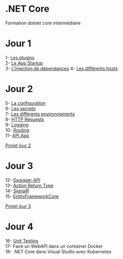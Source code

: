 # .NET Core
Formation dotnet core intermédiaire

# Jour 1

1- [Les plugins](Jour1/1-Plugins/README.md)<BR>
2- [Le App Startup](Jour1/2-Startup/README.md)<BR>
3- [L'injection de dépendances](Jour1/3-DependencyInjection/README.md)
4- [Les différents hosts](Jour1/4-Hosts/README.md)<BR>

# Jour 2
5- [La configuration](Jour2/5-Configuration/README.md)<BR>
6- [Les secrets](Jour2/6-Secrets/README.md)<BR>
7- [Les différents environnements](Jour2/7-Environnements/README.md)<BR>
8- [HTTP Requests](Jour2/8-HTTPRequests/README.md)<BR>
9- [Logging](Jour2/9-Logging/README.md)<BR>
10- [Routing](Jour2/10-Routing/README.md)<BR>
11- [API App](Jour2/11-APIApp/README.md)<BR>

[Projet jour 2](Jour2/README.md)

# Jour 3
12- [Swagger API](Jour3/12-Swagger/README.md)<BR>
13- [Action Return Type](Jour3/13-ActionReturnType/README.md)<BR>
14- [SignalR](Jour3/14-SignalR/README.md)<BR>
15- [EntityFrameworkCore](Jour3/15-EntityFrameworkCore/README.md)<BR>

[Projet jour 3](Jour3/README.md)

# Jour 4
16- [Unit Testing](Jour4/16-UnitTesting/README.md)<BR>
17- Faire un WebAPI dans un container Docker<BR>
18- .NET Core dans Visual Studio avec Kubernetes<BR>